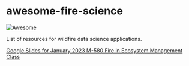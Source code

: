 # awesome-fire-science
[![Awesome](https://cdn.rawgit.com/sindresorhus/awesome/d7305f38d29fed78fa85652e3a63e154dd8e8829/media/badge.svg)](https://github.com/sindresorhus/awesome)

List of resources for wildfire data science applications.  

[Google Slides for January 2023 M-580 Fire in Ecosystem Management Class](https://docs.google.com/presentation/d/1FHrRgW43NVSMsu3g95fE7ojGuPRh_t8d2uuIkDqi5So/edit?usp=sharing) 

